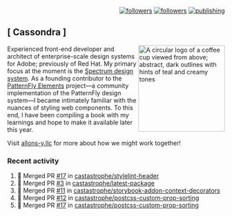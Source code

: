 <p align="right"><a rel="me" href="https://front-end.social/@castastrophe">
    <img alt="followers" title="Follow me on Mastodon" src="https://img.shields.io/mastodon/follow/109297102751309835?domain=https%3A%2F%2Ffront-end.social&label=Follow&logo=mastodon&logoColor=white&style=for-the-badge&labelColor=008080&color=006969"/></a>
  <a href="https://codepen.io/castastrophe/">
    <img alt="followers" title="Follow me on CodePen" src="https://img.shields.io/badge/16-1?color=640464&labelColor=7c007c&style=for-the-badge&logo=codepen&label=Follow"/></a>
<a href="https://castastrophe.medium.com/">
    <img alt="publishing" title="View articles on Medium" src="https://img.shields.io/badge/107-1?color=666&labelColor=444&label=subscribe&logo=medium&logoColor=white&style=for-the-badge"/></a>
</p>

## [&nbsp;Cassondra&nbsp;]

<img align="right" src="https://github-production-user-asset-6210df.s3.amazonaws.com/1840295/253016758-ba468774-1cd3-42c2-8f43-947b5eeb5edf.png" height="200" alt="A circular logo of a coffee cup viewed from above; abstract, dark outlines with hints of teal and creamy tones">

Experienced front-end developer and architect of enterprise-scale design systems for Adobe; previously of Red Hat. My primary focus at the moment is the [Spectrum design system](https://github.com/adobe/spectrum-css). As a founding contributor to the [PatternFly&nbsp;Elements](https://github.com/patternfly/patternfly-elements) project&mdash;a community implementation of the PatternFly design system&mdash;I became intimately familiar with the nuances of styling web components. To this end, I have been compiling a book with my learnings and hope to make it available later this year.

Visit [allons-y.llc](http://allons-y.llc/) for more about how we might work together!

### Recent activity

<!--START_SECTION:activity-->
1. 🎉 Merged PR [#17](https://github.com/castastrophe/stylelint-header/pull/17) in [castastrophe/stylelint-header](https://github.com/castastrophe/stylelint-header)
2. 🎉 Merged PR [#3](https://github.com/castastrophe/latest-package/pull/3) in [castastrophe/latest-package](https://github.com/castastrophe/latest-package)
3. 🎉 Merged PR [#11](https://github.com/castastrophe/storybook-addon-context-decorators/pull/11) in [castastrophe/storybook-addon-context-decorators](https://github.com/castastrophe/storybook-addon-context-decorators)
4. 🎉 Merged PR [#12](https://github.com/castastrophe/postcss-custom-prop-sorting/pull/12) in [castastrophe/postcss-custom-prop-sorting](https://github.com/castastrophe/postcss-custom-prop-sorting)
5. 🎉 Merged PR [#17](https://github.com/castastrophe/postcss-custom-prop-sorting/pull/17) in [castastrophe/postcss-custom-prop-sorting](https://github.com/castastrophe/postcss-custom-prop-sorting)
<!--END_SECTION:activity-->
